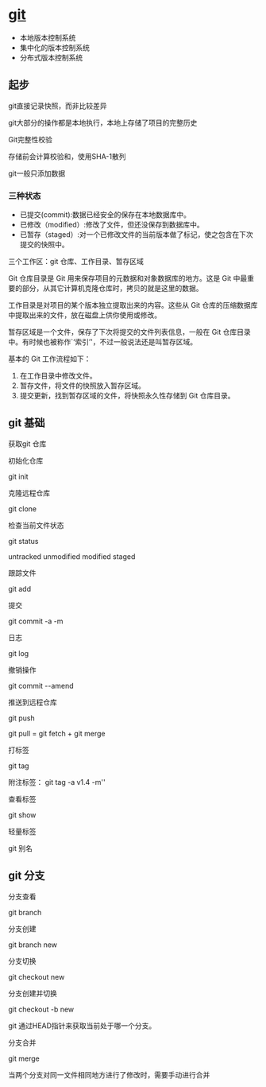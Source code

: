 # [git](https://github.com/521xueweihan/git-tips)

* 本地版本控制系统
* 集中化的版本控制系统
* 分布式版本控制系统

##  起步

git直接记录快照，而非比较差异

git大部分的操作都是本地执行，本地上存储了项目的完整历史

Git完整性校验

存储前会计算校验和，使用SHA-1散列

git一般只添加数据

### 三种状态

* 已提交(commit):数据已经安全的保存在本地数据库中。
* 已修改（modified）:修改了文件，但还没保存到数据库中。
* 已暂存（staged）:对一个已修改文件的当前版本做了标记，使之包含在下次提交的快照中。

三个工作区：git 仓库、工作目录、暂存区域

Git 仓库目录是 Git 用来保存项目的元数据和对象数据库的地方。这是 Git 中最重要的部分，从其它计算机克隆仓库时，拷贝的就是这里的数据。

工作目录是对项目的某个版本独立提取出来的内容。这些从 Git 仓库的压缩数据库中提取出来的文件，放在磁盘上供你使用或修改。

暂存区域是一个文件，保存了下次将提交的文件列表信息，一般在 Git 仓库目录中。有时候也被称作`‘索引’'，不过一般说法还是叫暂存区域。

基本的 Git 工作流程如下：
1. 在工作目录中修改文件。
2. 暂存文件，将文件的快照放入暂存区域。
3. 提交更新，找到暂存区域的文件，将快照永久性存储到 Git 仓库目录。

## git 基础

获取git 仓库

初始化仓库

git init 

克隆远程仓库

git clone

检查当前文件状态

git status

untracked unmodified modified staged

跟踪文件

git add

提交

git commit -a -m

日志

git log

撤销操作

git commit --amend

推送到远程仓库

git push

git pull = git fetch + git merge

打标签

git tag

附注标签： git tag -a v1.4 -m''

查看标签

git show

轻量标签

git 别名

## git 分支

分支查看 

git branch

分支创建

git branch new

分支切换

git checkout new

分支创建并切换

git checkout -b new

git 通过HEAD指针来获取当前处于哪一个分支。

分支合并

git merge

当两个分支对同一文件相同地方进行了修改时，需要手动进行合并








